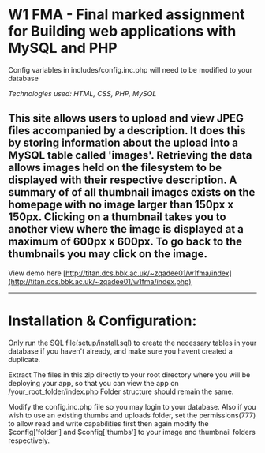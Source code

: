 # W1 FMA - Final marked assignment for Building web applications with MySQL and PHP

Config variables in includes/config.inc.php will need to be modified to your database

*Technologies used: HTML, CSS, PHP, MySQL*

This site allows users to upload and view JPEG files accompanied by a description.
It does this by storing information about the upload into a MySQL table called 'images'.
Retrieving the data allows images held on the filesystem to be displayed with their respective description.
A summary of of all thumbnail images exists on the homepage with no image larger than 150px x 150px.
Clicking on a thumbnail takes you to another view where the image is displayed at a maximum of 600px x 600px.
To go back to the thumbnails you may click on the image.
---
View demo here [http://titan.dcs.bbk.ac.uk/~zqadee01/w1fma/index](http://titan.dcs.bbk.ac.uk/~zqadee01/w1fma/index.php)

---

# Installation & Configuration:
Only run the SQL file(setup/install.sql) to create the necessary tables in your database if you haven't already, 
and make sure you havent created a duplicate.

Extract The files in this zip directly to your root directory where you will be deploying your app,
so that you can view the app on /your_root_folder/index.php
Folder structure should remain the same.

Modify the config.inc.php file so you may login to your database.
Also if you wish to use an existing thumbs and uploads folder, set the 
permissions(777) to allow read and write capabilities first then again modify the $config['folder']
and $config['thumbs'] to your image and thumbnail folders respectively.